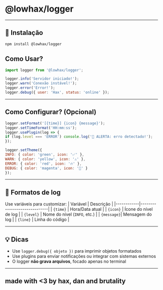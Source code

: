 # @lowhax/logger
---

## 🚀 Instalação

```
npm install @lowhax/logger
```

## Como Usar?

```js
import logger from '@lowhax/logger';

logger.info('Servidor iniciado!');
logger.warn('Conexão instável!');
logger.error('Error!');
logger.debug({ user: 'Hax', status: 'online' });
```

---
## Como Configurar? (Opcional)

```js
logger.setFormat('[{time}] {icon} {message}');
logger.setTimeFormat('HH:mm:ss');
logger.usePlugin(log => {
if (log.level === 'ERROR') console.log('🚨 ALERTA: erro detectado!');
});

logger.setTheme({
INFO: { color: 'green', icon: '✅' },
WARN: { color: 'yellow', icon: '⚠️' },
ERROR: { color: 'red', icon: '🔥' },
DEBUG: { color: 'magenta', icon: '🐞' }
});
```

---

## 📝 Formatos de log
Use variáveis para customizar:
| Variável   | Descrição                    |
|------------|------------------------------|
| `{time}`   | Hora/Data atual              |
| `{icon}`   | Ícone do nível de log        |
| `{level}`  | Nome do nível (`INFO`, etc.) |
| `{message}`| Mensagem do log              |
| `{line}`   | Linha do código              |

---

## 💡 Dicas
- Use `logger.debug({ objeto })` para imprimir objetos formatados  
- Use plugins para enviar notificações ou integrar com sistemas externos  
- O logger **não grava arquivos**, focado apenas no terminal  

---



## made with <3 by hax, dan and brutality
